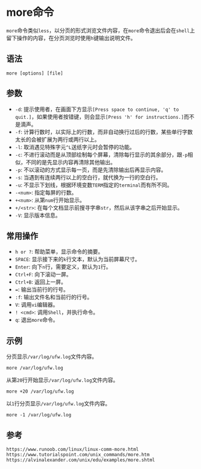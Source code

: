 # more命令
`more`命令类似`less`，以分页的形式浏览文件内容，在`more`命令退出后会在`shell`上留下操作的内容，在分页浏览时使用`h`键输出说明文件。

## 语法

```shell
more [options] [file]
```

## 参数
* `-d`: 提示使用者，在画面下方显示`[Press space to continue, 'q' to quit.]`，如果使用者按错键，则会显示`[Press 'h' for instructions.]`而不是滴声。
* `-f`: 计算行数时，以实际上的行数，而非自动换行过后的行数，某些单行字数太长的会被扩展为两行或两行以上。
* `-l`: 取消遇见特殊字元`^L`送纸字元时会暂停的功能。
* `-c`: 不进行滚动而是从顶部绘制每个屏幕，清除每行显示的其余部分，跟`-p`相似，不同的是先显示内容再清除其他输出。
* `-p`: 不以滚动的方式显示每一页，而是先清除输出后再显示内容。
* `-s`: 当遇到有连续两行以上的空白行，就代换为一行的空白行。
* `-u`: 不显示下划线，根据环境变数`TERM`指定的`terminal`而有所不同。
* `-<num>`: 指定每屏的行数。
* `+<num>`: 从第`num`行开始显示。
* `+/<str>`: 在每个文档显示前搜寻字串`str`，然后从该字串之后开始显示。
* `-V`: 显示版本信息。

## 常用操作
* `h or ?`: 帮助菜单，显示命令的摘要。
* `SPACE`: 显示接下来的`k`行文本，默认为当前屏幕尺寸。
* `Enter`: 向下`n`行，需要定义，默认为`1`行。
* `Ctrl+F`: 向下滚动一屏。
* `Ctrl+B`: 返回上一屏。
* `=`: 输出当前行的行号。
* `:f`: 输出文件名和当前行的行号。
* `V`: 调用`vi`编辑器。
* `! <cmd>`: 调用`Shell`，并执行命令。
* `q`: 退出`more`命令。

## 示例
分页显示`/var/log/ufw.log`文件内容。

```shell
more /var/log/ufw.log
```

从第`20`行开始显示`/var/log/ufw.log`文件内容。

```shell
more +20 /var/log/ufw.log
```

以`1`行分页显示`/var/log/ufw.log`文件内容。

```shell
more -1 /var/log/ufw.log
```




## 参考

```
https://www.runoob.com/linux/linux-comm-more.html
https://www.tutorialspoint.com/unix_commands/more.htm
https://alvinalexander.com/unix/edu/examples/more.shtml
```
